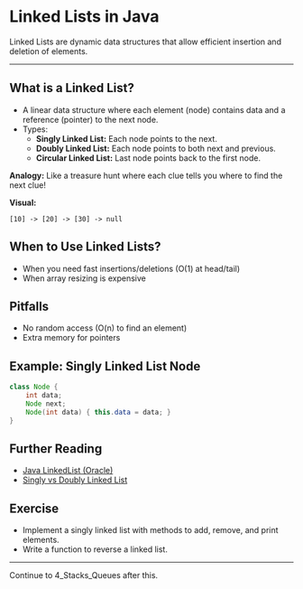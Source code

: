 # Linked Lists in Java

Linked Lists are dynamic data structures that allow efficient insertion and deletion of elements.

---

## What is a Linked List?
- A linear data structure where each element (node) contains data and a reference (pointer) to the next node.
- Types:
  - **Singly Linked List:** Each node points to the next.
  - **Doubly Linked List:** Each node points to both next and previous.
  - **Circular Linked List:** Last node points back to the first node.

**Analogy:** Like a treasure hunt where each clue tells you where to find the next clue!

**Visual:**
```
[10] -> [20] -> [30] -> null
```

## When to Use Linked Lists?
- When you need fast insertions/deletions (O(1) at head/tail)
- When array resizing is expensive

## Pitfalls
- No random access (O(n) to find an element)
- Extra memory for pointers

## Example: Singly Linked List Node
```java
class Node {
    int data;
    Node next;
    Node(int data) { this.data = data; }
}
```

## Further Reading
- [Java LinkedList (Oracle)](https://docs.oracle.com/javase/8/docs/api/java/util/LinkedList.html)
- [Singly vs Doubly Linked List](https://www.geeksforgeeks.org/difference-between-singly-and-doubly-linked-list/)

## Exercise
- Implement a singly linked list with methods to add, remove, and print elements.
- Write a function to reverse a linked list.

---

Continue to 4_Stacks_Queues after this.
